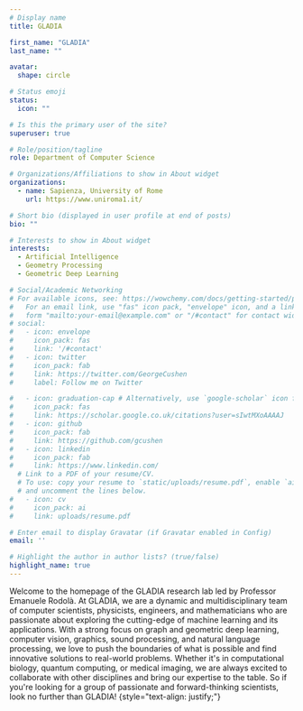 ```yaml
---
# Display name
title: GLADIA

first_name: "GLADIA"
last_name: ""

avatar:
  shape: circle

# Status emoji
status:
  icon: ""

# Is this the primary user of the site?
superuser: true

# Role/position/tagline
role: Department of Computer Science

# Organizations/Affiliations to show in About widget
organizations:
  - name: Sapienza, University of Rome
    url: https://www.uniroma1.it/

# Short bio (displayed in user profile at end of posts)
bio: ""

# Interests to show in About widget
interests:
  - Artificial Intelligence
  - Geometry Processing
  - Geometric Deep Learning

# Social/Academic Networking
# For available icons, see: https://wowchemy.com/docs/getting-started/page-builder/#icons
#   For an email link, use "fas" icon pack, "envelope" icon, and a link in the
#   form "mailto:your-email@example.com" or "/#contact" for contact widget.
# social:
#   - icon: envelope
#     icon_pack: fas
#     link: '/#contact'
#   - icon: twitter
#     icon_pack: fab
#     link: https://twitter.com/GeorgeCushen
#     label: Follow me on Twitter

#   - icon: graduation-cap # Alternatively, use `google-scholar` icon from `ai` icon pack
#     icon_pack: fas
#     link: https://scholar.google.co.uk/citations?user=sIwtMXoAAAAJ
#   - icon: github
#     icon_pack: fab
#     link: https://github.com/gcushen
#   - icon: linkedin
#     icon_pack: fab
#     link: https://www.linkedin.com/
  # Link to a PDF of your resume/CV.
  # To use: copy your resume to `static/uploads/resume.pdf`, enable `ai` icons in `params.yaml`,
  # and uncomment the lines below.
#   - icon: cv
#     icon_pack: ai
#     link: uploads/resume.pdf

# Enter email to display Gravatar (if Gravatar enabled in Config)
email: ''

# Highlight the author in author lists? (true/false)
highlight_name: true
---
```


Welcome to the homepage of the GLADIA research lab led by Professor Emanuele Rodolà. 
At GLADIA, we are a dynamic and multidisciplinary team of computer scientists, physicists, engineers, and mathematicians who are passionate about exploring the cutting-edge of machine learning and its applications. With a strong focus on graph and geometric deep learning, computer vision, graphics, sound processing, and natural language processing, we love to push the boundaries of what is possible and find innovative solutions to real-world problems. Whether it's in computational biology, quantum computing, or medical imaging, we are always excited to collaborate with other disciplines and bring our expertise to the table. So if you're looking for a group of passionate and forward-thinking scientists, look no further than GLADIA!
{style="text-align: justify;"}
